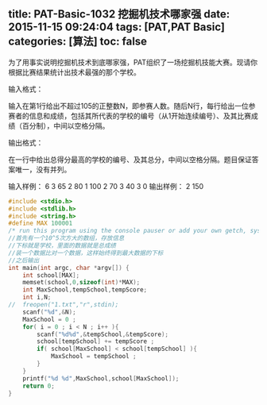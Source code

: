 title: PAT-Basic-1032 挖掘机技术哪家强
date: 2015-11-15 09:24:04
tags: [PAT,PAT Basic]
categories: [算法]
toc: false
---
为了用事实说明挖掘机技术到底哪家强，PAT组织了一场挖掘机技能大赛。现请你根据比赛结果统计出技术最强的那个学校。

输入格式：

输入在第1行给出不超过105的正整数N，即参赛人数。随后N行，每行给出一位参赛者的信息和成绩，包括其所代表的学校的编号（从1开始连续编号）、及其比赛成绩（百分制），中间以空格分隔。

输出格式：

在一行中给出总得分最高<!--more-->的学校的编号、及其总分，中间以空格分隔。题目保证答案唯一，没有并列。

输入样例：
6
3 65
2 80
1 100
2 70
3 40
3 0
输出样例：
2 150
```c
#include <stdio.h>
#include <stdlib.h>
#include <string.h>
#define MAX 100001
/* run this program using the console pauser or add your own getch, system("pause") or input loop */
//首先有一个10^5次方大的数组，存放信息
//下标就是学校，里面的数据就是总成绩
//装一个数据比对一个数据，这样始终得到最大数据的下标
//之后输出 
int main(int argc, char *argv[]) {
    int school[MAX];
    memset(school,0,sizeof(int)*MAX);
    int MaxSchool,tempSchool,tempScore;
    int i,N;
//  freopen("1.txt","r",stdin);
    scanf("%d",&N);
    MaxSchool = 0 ;
    for( i = 0 ; i < N ; i++ ){
        scanf("%d%d",&tempSchool,&tempScore);
        school[tempSchool] += tempScore ;
        if( school[MaxSchool] < school[tempSchool] ){
            MaxSchool = tempSchool ;
        }
    }
    printf("%d %d",MaxSchool,school[MaxSchool]);
    return 0;
}
```
